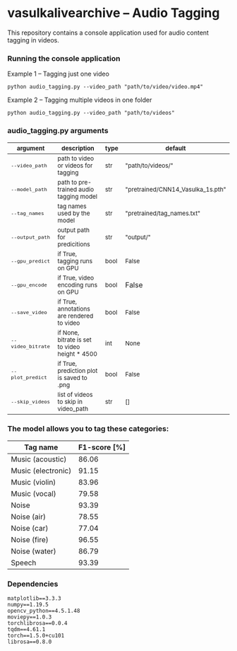 # vasulkalivearchive – Audio Tagging
This repository contains a console application used for audio content tagging in videos.

### Running the console application
Example 1 – Tagging just one video
```
python audio_tagging.py --video_path "path/to/video/video.mp4"
```
Example 2 – Tagging multiple videos in one folder
```
python audio_tagging.py --video_path "path/to/videos"
```

### audio_tagging.py arguments
|<sub> argument|<sub> description|<sub> type|<sub>default|
|---|---|---|---|
|<sub> `--video_path` |<sub>path to video or videos for tagging|<sub>str|<sub>"path/to/videos/"|
|<sub>`--model_path`|<sub> path to pre-trained audio tagging model|<sub>str|<sub>"pretrained/CNN14_Vasulka_1s.pth"|
|<sub>`--tag_names`| <sub> tag names used by the model|<sub>str|<sub>"pretrained/tag_names.txt"|
|<sub>`--output_path`|<sub>output path for predicitions|<sub>str|<sub>"output/"|
|<sub>`--gpu_predict`|<sub>if True, tagging runs on GPU|<sub>bool|<sub>False|
|<sub>`--gpu_encode`|<sub>if True, video encoding runs on GPU|<sub>bool|False|
|<sub>`--save_video`|<sub>if True, annotations are rendered to video|<sub>bool|<sub>False|
|<sub>`--video_bitrate`|<sub>if None, bitrate is set to video height * 4500|<sub>int|<sub>None|
|<sub>`--plot_predict`|<sub>if True, prediction plot is saved to .png|<sub>bool|<sub>False|
|<sub>`--skip_videos`|<sub>list of videos to skip in video_path|<sub>str|<sub>[]|


### The model allows you to tag these categories:

| **Tag name**             | **F1-score** [%] |
|--------------------------|----------|
| Music (acoustic)         | 86.06    |
| Music (electronic)       | 91.15    |
| Music (violin)           | 83.96    |
| Music (vocal)            | 79.58    |
| Noise                    | 93.39    |
| Noise (air)              | 78.55    |
| Noise (car)              | 77.04    |
| Noise (fire)             | 96.55    |
| Noise (water)            | 86.79    |
| Speech                   | 93.39    |

### Dependencies
```
matplotlib==3.3.3
numpy==1.19.5
opencv_python==4.5.1.48
moviepy==1.0.3
torchlibrosa==0.0.4
tqdm==4.61.1
torch==1.5.0+cu101
librosa==0.8.0
```
